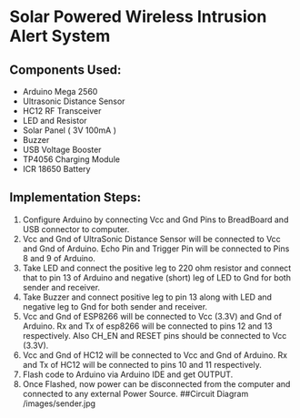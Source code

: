 # Solar Powered Wireless Intrusion Alert System
## Components Used:
- Arduino Mega 2560
- Ultrasonic Distance Sensor
- HC12 RF Transceiver
- LED and Resistor
- Solar Panel ( 3V 100mA )
- Buzzer
- USB Voltage Booster
- TP4056 Charging Module
- ICR 18650 Battery
## Implementation Steps:
1. Configure Arduino by connecting Vcc and Gnd Pins to BreadBoard and USB connector to computer.
2. Vcc and Gnd of UltraSonic Distance Sensor will be connected to Vcc and Gnd of Arduino. Echo Pin and Trigger Pin will be connected to Pins 8 and 9 of Arduino.
3. Take LED and connect the positive leg to 220 ohm resistor and connect that to pin 13 of Arduino and negative (short) leg of LED to Gnd for both sender and receiver.
4. Take Buzzer and connect positive leg to pin 13 along with LED and negative leg to Gnd for both sender and receiver.
5. Vcc and Gnd of ESP8266 will be connected to Vcc (3.3V) and Gnd of Arduino. Rx and Tx of esp8266 will be connected to pins 12 and 13 respectively. Also CH_EN and RESET pins should be connected to Vcc (3.3V).
6. Vcc and Gnd of HC12 will be connected to Vcc and Gnd of Arduino. Rx and Tx of HC12 will be connected to pins 10 and 11 respectively.
7. Flash code to Arduino via Arduino IDE and get OUTPUT.
8. Once Flashed, now power can be disconnected from the computer and connected to any external Power Source.
##Circuit Diagram
/images/sender.jpg
